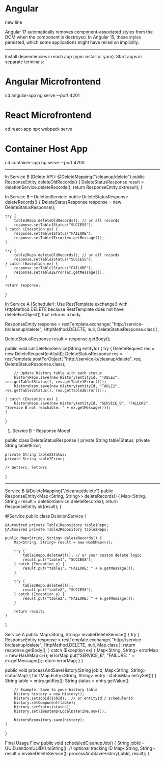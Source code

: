 # Angular
new line

 Angular 17 automatically removes component-associated styles from the DOM when the component is destroyed. In Angular 15, these styles persisted, which some applications might have relied on implicitly.

**************************************************************************
Install dependencies in each app (npm install or yarn).
Start apps in separate terminals:
# Angular Microfrontend
cd angular-app
ng serve --port 4201

# React Microfrontend
cd react-app
npx webpack serve

# Container Host App
cd container-app
ng serve --port 4200


******************************************************************************
In Service B (Delete API):
@DeleteMapping("/cleanup/delete")
public ResponseEntity<DeleteStatusResponse> deleteOldRecords() {
    DeleteStatusResponse result = deletionService.deleteRecords();
    return ResponseEntity.ok(result);
}

In Service B – DeletionService:
public DeleteStatusResponse deleteRecords() {
    DeleteStatusResponse response = new DeleteStatusResponse();

    try {
        table1Repo.deleteOldRecords(); // or all records
        response.setTable1Status("SUCCESS");
    } catch (Exception ex) {
        response.setTable1Status("FAILURE");
        response.setTable1Error(ex.getMessage());
    }

    try {
        table2Repo.deleteOldRecords(); // or all records
        response.setTable2Status("SUCCESS");
    } catch (Exception ex) {
        response.setTable2Status("FAILURE");
        response.setTable2Error(ex.getMessage());
    }

    return response;
}

In Service A (Scheduler):
Use RestTemplate.exchange() with HttpMethod.DELETE because RestTemplate does not have deleteForObject() that returns a body.

ResponseEntity<DeleteStatusResponse> response = restTemplate.exchange(
    "http://service-b/cleanup/delete",
    HttpMethod.DELETE,
    null,
    DeleteStatusResponse.class
);

DeleteStatusResponse result = response.getBody();

public void callDeletionService(String entityId) {
    try {
        DeleteRequest req = new DeleteRequest(entityId);
        DeleteStatusResponse res = restTemplate.postForObject(
            "http://service-b/cleanup/delete", req, DeleteStatusResponse.class);

        // Update history table with each status
        historyRepo.save(new History(entityId, "TABLE1", res.getTable1Status(), res.getTable1Error()));
        historyRepo.save(new History(entityId, "TABLE2", res.getTable2Status(), res.getTable2Error()));

    } catch (Exception ex) {
        historyRepo.save(new History(entityId, "SERVICE_B", "FAILURE", "Service B not reachable: " + ex.getMessage()));
    }
}

1. Service B - Response Model

public class DeleteStatusResponse {
    private String table1Status;
    private String table1Error;

    private String table2Status;
    private String table2Error;

    // Getters, Setters
}
********************************************************************************************************************************************************************
Service B
@DeleteMapping("/cleanup/delete")
public ResponseEntity<Map<String, String>> deleteRecords() {
    Map<String, String> result = deletionService.deleteRecords();
    return ResponseEntity.ok(result);
}


@Service
public class DeletionService {

    @Autowired private Table1Repository table1Repo;
    @Autowired private Table2Repository table2Repo;

    public Map<String, String> deleteRecords() {
        Map<String, String> result = new HashMap<>();

        try {
            table1Repo.deleteAll(); // or your custom delete logic
            result.put("table1", "SUCCESS");
        } catch (Exception e) {
            result.put("table1", "FAILURE: " + e.getMessage());
        }

        try {
            table2Repo.deleteAll();
            result.put("table2", "SUCCESS");
        } catch (Exception e) {
            result.put("table2", "FAILURE: " + e.getMessage());
        }

        return result;
    }
}

Service A
public Map<String, String> invokeDeleteService() {
    try {
        ResponseEntity<Map> response = restTemplate.exchange(
            "http://service-b/cleanup/delete",
            HttpMethod.DELETE,
            null,
            Map.class
        );
        return response.getBody();
    } catch (Exception ex) {
        Map<String, String> errorMap = new HashMap<>();
        errorMap.put("SERVICE_B", "FAILURE: " + ex.getMessage());
        return errorMap;
    }
}


public void processAndSaveHistory(String jobId, Map<String, String> statusMap) {
    for (Map.Entry<String, String> entry : statusMap.entrySet()) {
        String table = entry.getKey();
        String status = entry.getValue();

        // Example: Save to your history table
        History history = new History();
        history.setJobId(jobId);  // or entityId / schedulerId
        history.setComponent(table);
        history.setStatus(status);
        history.setTimestamp(LocalDateTime.now());

        historyRepository.save(history);
    }
}

 Final Usage Flow
public void scheduledCleanupJob() {
    String jobId = UUID.randomUUID().toString();  // optional tracking ID
    Map<String, String> result = invokeDeleteService();
    processAndSaveHistory(jobId, result);
}




